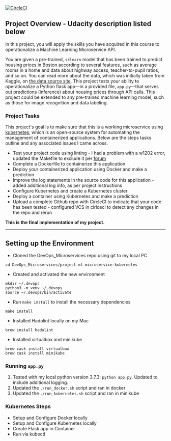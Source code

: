 [![CircleCI](https://circleci.com/gh/fbaileyjr/udacity_cloud_devops_project_5.svg?style=svg)](https://circleci.com/gh/fbaileyjr/udacity_cloud_devops_project_5)

## Project Overview - Udacity description listed below

In this project, you will apply the skills you have acquired in this course to operationalize a Machine Learning Microservice API. 

You are given a pre-trained, `sklearn` model that has been trained to predict housing prices in Boston according to several features, such as average rooms in a home and data about highway access, teacher-to-pupil ratios, and so on. You can read more about the data, which was initially taken from Kaggle, on [the data source site](https://www.kaggle.com/c/boston-housing). This project tests your ability to operationalize a Python flask app—in a provided file, `app.py`—that serves out predictions (inference) about housing prices through API calls. This project could be extended to any pre-trained machine learning model, such as those for image recognition and data labeling.

### Project Tasks

This project's goal is to make sure that this is a working microservice using [kubernetes](https:/kubernetes.io), which is an open-source system for automating the management of containerized applications. Below are the steps tasks outline and any associated issues I came across.

* Test your project code using linting - I had a problem with a w1202 error, updated the Makefile to exclude it per [forum](https://knowledge.udacity.com/questions/59386)
* Complete a Dockerfile to containerize this application
* Deploy your containerized application using Docker and make a prediction
* Improve the log statements in the source code for this application - added additional log info, as per project instructions
* Configure Kubernetes and create a Kubernetes cluster
* Deploy a container using Kubernetes and make a prediction
* Upload a complete Github repo with CircleCI to indicate that your code has been tested - configured VCS in cirlceci to detect any changes in the repo and rerun


**This is the final implementation of my project.**

---

## Setting up the Environment

* Cloned the DevOps_Microservices repo using git to my local PC
```git clone https://github.com/udacity/DevOps_Microservices.git
cd DevOps_Microservices/project-ml-microservice-kubernetes
```
* Created and activated the new environment
```
mkdir ~/.devops
python3 -m venv ~/.devops
source ~/.devops/bin/activate
```
* Run `make install` to install the necessary dependencies
```
make install
```
* Installed Hadolint locally on my Mac
```
brew install hadolint
```
* Installed virtualbox and minikube
```
brew cask install virtualbox
brew cask install minikube
```

### Running `app.py`

1. Tested with my local python version 3.7.3:  `python app.py`. Updated to include additional logging.
2. Updated the `./run_docker.sh` script and ran in docker
3. Updated the  `./run_kubernetes.sh` script and ran in minikube

### Kubernetes Steps

* Setup and Configure Docker locally
* Setup and Configure Kubernetes locally
* Create Flask app in Container
* Run via kubectl
